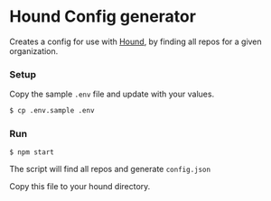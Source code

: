 # Hound Config generator

Creates a config for use with [Hound](https://github.com/etsy/hound), by finding all repos for a given organization.

### Setup

Copy the sample `.env` file and update with your values.

```sh
$ cp .env.sample .env
```

### Run

```
$ npm start
```

The script will find all repos and generate `config.json`

Copy this file to your hound directory.
